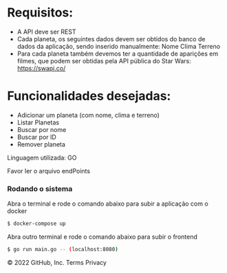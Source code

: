 # Requisitos:

- A API deve ser REST
- Cada planeta, os seguintes dados devem ser obtidos do banco de dados da aplicação, sendo inserido manualmente:
Nome
Clima
Terreno
- Para cada planeta também devemos ter a quantidade de aparições em filmes, que podem ser obtidas pela API pública do Star Wars: https://swapi.co/

# Funcionalidades desejadas: 

- Adicionar um planeta (com nome, clima e terreno)
- Listar Planetas
- Buscar por nome
- Buscar por ID
- Remover planeta

Linguagem utilizada: GO

Favor ler o arquivo endPoints
  
### Rodando o sistema

Abra o terminal e rode o comando abaixo para subir a aplicação com o docker
```sh
$ docker-compose up
```

Abra outro terminal e rode o comando abaixo para subir o frontend
```sh
$ go run main.go -- (localhost:8080)
```

© 2022 GitHub, Inc.
Terms
Privacy